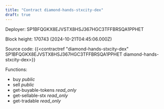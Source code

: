 ```yaml
---
title: "Contract diamond-hands-stxcity-dex"
draft: true
---
```

Deployer: SP1BFQGKX8EJVSTX8HSJ367HGC3TFFBRSQA1PPHET


 



Block height: 170743 (2024-10-21T04:45:06.000Z)

Source code: {{<contractref "diamond-hands-stxcity-dex" SP1BFQGKX8EJVSTX8HSJ367HGC3TFFBRSQA1PPHET diamond-hands-stxcity-dex>}}

Functions:

* buy _public_
* sell _public_
* get-buyable-tokens _read_only_
* get-sellable-stx _read_only_
* get-tradable _read_only_

